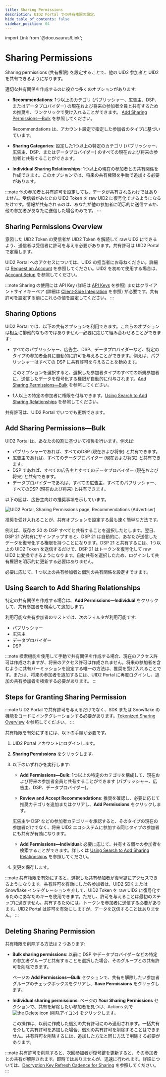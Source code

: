 ```yaml
---
title: Sharing Permissions
description: UID2 Portal での共有権限の設定。
hide_table_of_contents: false
sidebar_position: 04
---
```


import Link from '@docusaurus/Link';

# Sharing Permissions

Sharing permissions (共有権限) を設定することで、他の UID2 参加者と UID2 を共有できるようになります。

適切な共有関係を作成するのに役立つ多くのオプションがあります:

- **Recommendations**: 1つ以上のカテゴリ (パブリッシャー、広告主、DSP、またはデータプロバイダー) の現在および将来の参加者全員と共有するための推奨を、ワンクリックで受け入れることができます。 [Add Sharing Permissions&#8212;Bulk](#add-sharing-permissionsbulk) を参照してください。

  Recommendations は、アカウント設定で指定した参加者のタイプに基づいています。
- **Sharing Categories**: 設定した1つ以上の特定のカテゴリ (パブリッシャー、広告主、DSP、またはデータプロバイダー) のすべての現在および将来の参加者と共有することができます。
- **Individual Sharing Relationships**: 1つ以上の現在の参加者との共有関係を作成できます。このオプションでは、将来の共有権限を手動で追加する必要があります。

:::note
他の参加者と共有許可を設定しても、データが共有されるわけではありません。受信者があなたの UID2 Token を raw UID2 に復号化できるようになるだけです。情報が共有されるのは、あなたが他の参加者に明示的に送信するか、他の参加者があなたに送信した場合のみです。
:::

## Sharing Permissions Overview

意図した UID2 Token の受信者が UID2 Token を解読して raw UID2 にできるよう、送信者は受信者に許可を与える必要があります。共有許可は UID2 Portal で定義します。

UID2 Portal へのアクセスについては、UID2 の担当者にお尋ねください。詳細は [Request an Account](portal-getting-started.md#request-an-account) を参照してください。UID2 を初めて使用する場合は、[Account Setup](../getting-started/gs-account-setup.md) を参照してください。

:::note
Sharing の使用には API Key (詳細は [API Keys](api-keys.md) を参照) またはクライアントサイドキーペア (詳細は [Client-Side Integration](client-side-integration.md) を参照) が必要です。共有許可を設定する前にこれらの値を設定してください。
:::

## Sharing Options

UID2 Portal では、以下の共有オプションを利用できます。これらのオプションは相互に排他的なものではありません&#8212;必要に応じて組み合わせることができます:

- すべてのパブリッシャー、広告主、DSP、データプロバイダーなど、特定のタイプの参加者全員に自動的に許可を与えることができます。例えば、パブリッシャーはすべての DSP に共有許可を与えることを勧めます。

  このオプションを選択すると、選択した参加者タイプのすべての新規参加者に、送信したデータを復号化する権限が自動的に付与されます。[Add Sharing Permissions&#8212;Bulk](#add-sharing-permissionsbulk) を参照してください。

- 1人以上の特定の参加者に権限を付与できます。[Using Search to Add Sharing Relationships](#using-search-to-add-sharing-relationships) を参照してください。
 
共有許可は、UID2 Portal でいつでも更新できます。

## Add Sharing Permissions&#8212;Bulk

UID2 Portal は、あなたの役割に基づいて推奨を行います。例えば:
- パブリッシャーであれば、すべてのDSP (現在および将来) と共有できます。
- 広告主であれば、すべてのデータプロバイダー (現在および将来) と共有できます。
- DSP であれば、すべての広告主とすべてのデータプロバイダー (現在および将来) と共有できます。
- データプロバイダーであれば、すべての広告主、すべてのパブリッシャー、すべてのDSP (現在および将来) と共有できます。 

以下の図は、広告主向けの推奨事項を示しています。

![UID2 Portal, Sharing Permissions page, Recommendations (Advertiser)](images/portal-sharing-permissions.png)

推奨を受け入れることが、共有オプションを設定する最も速く簡単な方法です。

例えば、既存の 20 の DSP すべてと共有することを選択したとします。翌日、DSP 21 が共有にサインアップすると、DSP 21 は自動的に、あなたが送信したデータを復号化する権限を持つことになります。DSP 21 と共有するには、1つ以上の UID2 Token を送信するだけで、DSP 21 はトークンを復号化して raw UID2 に変換できるようになります。自動共有を選択したため、ログインして共有権限を明示的に更新する必要はありません。

必要に応じて、1 つ以上の共有参加者と個別の共有関係を設定すできます。

## Using Search to Add Sharing Relationships

特定の共有関係を作成する場合は、**Add Permissions&#8212;Individual** をクリックして、共有参加者を検索して追加します。

利用可能な共有参加者のリストでは、次のフィルタが利用可能です:
- パブリッシャー
- 広告主
- データプロバイダー
- DSP

:::note
検索機能を使用して手動で共有関係を作成する場合、現在のアクセス許可は作成されますが、将来のアクセス許可は作成されません。将来の参加者を含むように共有パーミッションを設定する唯一の方法は、推奨を受け入れることです。または、将来の参加者を追加するには、UID2 Portal に再度ログインし、追加の共有参加者を検索する必要があります。
:::

## Steps for Granting Sharing Permission

:::note
UID2 Portal で共有許可を与えるだけでなく、SDK または Snowflake の機能をコードにインテグレーションする必要があります。[Tokenized Sharing Overview](../sharing/sharing-tokenized-overview.md) を参照してください。
:::

共有権限を有効にするには、以下の手順が必要です。

1. UID2 Portal アカウントにログインします。
1. **Sharing Permissions** をクリックします。
1. 以下のいずれかを実行します:

   - **Add Permissions&#8212;Bulk**: 1つ以上の特定のカテゴリを構成して、現在および将来の参加者全員と共有することができます (パブリッシャー、広告主、DSP、データプロバイダー)。

   - **Review and Accept Recommendations**: 推奨を確認し、必要に応じて推奨カテゴリを追加またはクリアし、**Add Permissions** をクリックします。

    広告主や DSP などの参加者カテゴリーを承認すると、そのタイプの現在の参加者だけでなく、将来 UID2 エコシステムに参加する同じタイプの参加者にも共有が有効になります。
   
   - **Add Permissions&#8212;Individual**: 必要に応じて、共有する個々の参加者を検索することができます。詳しくは [Using Search to Add Sharing Relationships](#using-search-to-add-sharing-relationships) を参照してください。
1. 変更を保存します。

:::note
共有権限を有効にすると、選択した共有参加者が復号鍵にアクセスできるようになります。共有許可を有効にした各参加者は、UID2 SDK または Snowflake インテグレーションを介して、UID2 Token を raw UID2 に復号化するためにあなたのキーを使用できます。ただし、許可を与えることは最初のステップに過ぎません。共有するためには、トークンを参加者に送信する必要があります。UID2 Portal は許可を有効にしますが、データを送信することはありません。
:::

## Deleting Sharing Permission

共有権限を削除する方法は 2 つあります:

- **Bulk sharing permissions**: 以前に DSP やデータプロバイダーなどの特定の参加者グループと共有することを選択した場合、そのグループとの共有許可を削除できます。

    ページの **Add Permissions&#8212;Bulk** セクションで、共有を解除したい参加者グループのチェックボックスをクリアし、**Save Permissions** をクリックします。

- **Individual sharing permissions**: ページの **Your Sharing Permissions** セクションで、共有を解除したい参加者を見つけ、Actions 列で ![the Delete icon](images/icon-trash-can-solid.png) (削除アイコン) をクリックします。

    この操作は、以前に作成した個別の共有許可にのみ適用されます。一括共有を介して共有許可を追加した場合、個別の共有許可を削除することはできません。共有許可を削除するには、追加した方法と同じ方法で削除する必要があります。

:::note
共有許可を削除すると、次回参加者が復号鍵を更新すると、その参加者との共有が解除されます。即時ではありませんが、迅速に行われます。詳細については、[Decryption Key Refresh Cadence for Sharing](../sharing/sharing-best-practices.md#decryption-key-refresh-cadence-for-sharing) を参照してください。
:::
